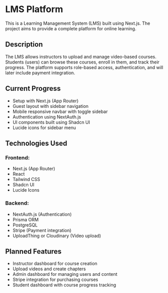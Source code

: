 # LMS Platform

This is a Learning Management System (LMS) built using Next.js. The project aims to provide a complete platform for online learning.

## Description

The LMS allows instructors to upload and manage video-based courses. Students (users) can browse these courses, enroll in them, and track their progress. The platform supports role-based access, authentication, and will later include payment integration.

## Current Progress

- Setup with Next.js (App Router)
- Guest layout with sidebar navigation
- Mobile responsive navbar with toggle sidebar
- Authentication using NextAuth.js
- UI components built using Shadcn UI
- Lucide icons for sidebar menu

## Technologies Used

### Frontend:
- Next.js (App Router)
- React
- Tailwind CSS
- Shadcn UI
- Lucide Icons

### Backend:
- NextAuth.js (Authentication)
- Prisma ORM
- PostgreSQL
- Stripe (Payment integration)
- UploadThing or Cloudinary (Video upload)

## Planned Features

- Instructor dashboard for course creation
- Upload videos and create chapters
- Admin dashboard for managing users and content
- Stripe integration for purchasing courses
- Student dashboard with course progress tracking
